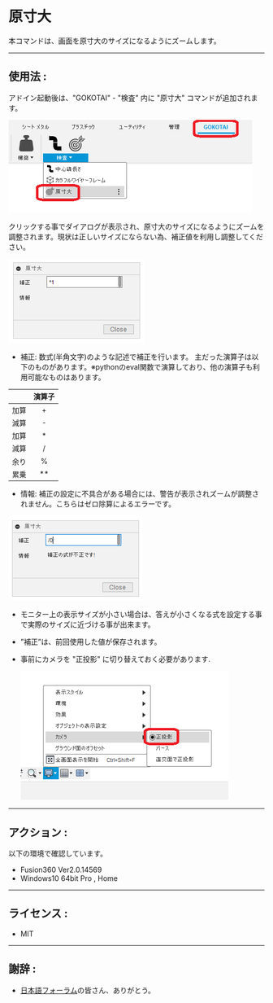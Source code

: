 # **原寸大**

本コマンドは、画面を原寸大のサイズになるようにズームします。

---

## **使用法** :

アドイン起動後は、"GOKOTAI" - "検査" 内に "原寸大" コマンドが追加されます。

![Alt text](./resources_readme/menu.png)

クリックする事でダイアログが表示され、原寸大のサイズになるようにズームを調整されます。現状は正しいサイズにならない為、補正値を利用し調整してください。

![Alt text](./resources_readme/dialog.png)

+ 補正: 数式(半角文字)のような記述で補正を行います。 主だった演算子は以下のものがあります。※pythonのeval関数で演算しており、他の演算子も利用可能なものはあります。

| | 演算子 |
| :---: | :---: |
| 加算 | + |
| 減算 | - |
| 加算 | * |
| 減算 | / |
| 余り | % |
| 累乗 | ** |


+ 情報: 補正の設定に不具合がある場合には、警告が表示されズームが調整されません。こちらはゼロ除算によるエラーです。

![Alt text](./resources_readme/errer.png)


+ モニター上の表示サイズが小さい場合は、答えが小さくなる式を設定する事で実際のサイズに近づける事が出来ます。

+ ”補正”は、前回使用した値が保存されます。

+ 事前にカメラを "正投影" に切り替えておく必要があります.

  ![Alt text](./resources_readme/camera.png)



---

## **アクション** :

以下の環境で確認しています。

- Fusion360 Ver2.0.14569
- Windows10 64bit Pro , Home

---

## **ライセンス** :

- MIT

---

## 謝辞 :

- [日本語フォーラム](https://forums.autodesk.com/t5/fusion-360-ri-ben-yu/bd-p/707)の皆さん、ありがとう。
